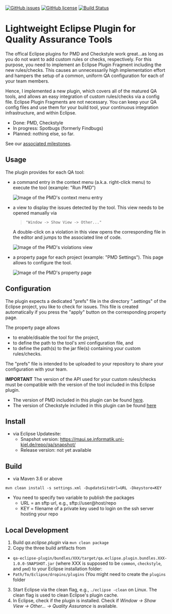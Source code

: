 [![GitHub issues](https://img.shields.io/github/issues/ChristianWulf/qa-eclipse-plugin.svg)](https://github.com/ChristianWulf/qa-eclipse-plugin/issues)
[![GitHub license](https://img.shields.io/github/license/ChristianWulf/qa-eclipse-plugin.svg)](https://github.com/ChristianWulf/qa-eclipse-plugin/blob/master/LICENSE)
[![Build Status](http://build.se.informatik.uni-kiel.de/jenkins/buildStatus/icon?job=qa-eclipse-plugin-pipeline%2Fmaster)](http://build.se.informatik.uni-kiel.de/jenkins/job/qa-eclipse-plugin-pipeline/)

# Lightweight Eclipse Plugin for Quality Assurance Tools
The offical Eclipse plugins for PMD and Checkstyle work great...as long as you do not want to add custom rules or checks, respectively. For this purpose, you need to implement an Eclipse Plugin Fragment including the new rules/checks. This causes an unnecessarily high implementation effort and hampers the setup of a common, uniform QA configuration for each of your team members. 

Hence, I implemented a new plugin, which covers all of the matured QA tools, and allows an easy integration of custom rules/checks via a config file. Eclipse Plugin Fragments are not necessary. You can keep your QA config files and use them for your build tool, your continuous integration infrastructure, and within Eclipse.

- Done: PMD, Checkstyle
- In progress: Spotbugs (formerly Findbugs) 
- Planned: nothing else, so far.

 See our [associated milestones](https://github.com/ChristianWulf/qa-eclipse-plugin/milestones).

## Usage
The plugin provides for each QA tool:
- a command entry in the context menu (a.k.a. right-click menu) to execute the tool (example: "Run PMD")
  
  ![Image of the PMD's context menu entry](bundles/pmd/screenshots/pmd_context_menu.png)
- a view to display the issues detected by the tool. This view needs to be opened manually via 
  > ``"Window -> Show View -> Other..."``
  
  A double-click on a violation in this view opens the corresponding file in the editor and jumps to the associated line of code.
  
  ![Image of the PMD's violations view](bundles/pmd/screenshots/pmd_violations_view.png)
- a property page for each project (example: "PMD Settings"). This page allows to configure the tool.
  
  ![Image of the PMD's property page](bundles/pmd/screenshots/pmd_property_page.PNG)

## Configuration
The plugin expects a dedicated "prefs" file in the directory ".settings" of the Eclipse project, you like to check for issues. This file is created automatically if you press the "apply" button on the corresponding property page.

The property page allows
- to enable/disable the tool for the project, 
- to define the path to the tool's xml configuration file, and
- to define the path(s) to the jar file(s) containing your custom rules/checks. 

The "prefs" file is intended to be uploaded to your repository to share your configuration with your team.

**IMPORTANT** The version of the API used for your custom rules/checks must be compatible with the version of the tool included in this Eclipse plugin.
- The version of PMD included in this plugin can be found [here](bundles/pmd/lib).
- The version of Checkstyle included in this plugin can be found [here](bundles/checkstyle/lib)

## Install
- via Eclipse Updatesite:
  - Snapshot version: https://maui.se.informatik.uni-kiel.de/repo/qa/snapshot/
  - Release version: not yet available

## Build
- via Maven 3.6 or above
```
mvn clean install -s settings.xml -DupdateSiteUrl=URL -Dkeystore=KEY
```
- You need to specify two variable to publish the packages
  - URL = an sftp url, e.g., sftp://user@host/repo
  - KEY = filename of a private key used to login on the ssh server hosting your repo

## Local Development
1. Build *qa.eclipse.plugin* via `mvn clean package`
2. Copy the three build artifacts from
- `qa-eclipse-plugin/bundles/XXX/target/qa.eclipse.plugin.bundles.XXX-1.0.0-SNAPSHOT.jar` (where XXX is supposed to be `common`, `checkstyle`, and `pmd`) to your Eclipse installation folder:      
- `Path/To/Eclipse/dropins/plugins` (You might need to create the `plugins` folder
3. Start Eclipse via the clean flag, e.g., `./eclipse -clean` on Linux. The clean flag is used to clean Eclipse's plugin cache.
4. In Eclipse, check if the plugin is installed. Check if *Window -> Show View -> Other... -> Quality Assurance* is available.
